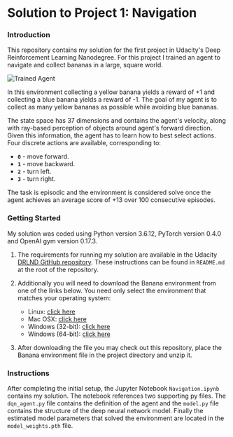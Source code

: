 [//]: # (Image References)

[image1]: https://user-images.githubusercontent.com/10624937/42135619-d90f2f28-7d12-11e8-8823-82b970a54d7e.gif "Trained Agent"

# Solution to Project 1: Navigation

### Introduction

This repository contains my solution for the first project in Udacity's Deep Reinforcement Learning Nanodegree. For this project I trained an agent to navigate and collect bananas in a large, square world.

![Trained Agent][image1]

In this environment collecting a yellow banana yields a reward of +1 and collecting a blue banana yields a reward of -1. The goal of my agent is to collect as many yellow bananas as possible while avoiding blue bananas.

The state space has 37 dimensions and contains the agent's velocity, along with ray-based perception of objects around agent's forward direction.  Given this information, the agent has to learn how to best select actions.  Four discrete actions are available, corresponding to:
- **`0`** - move forward.
- **`1`** - move backward.
- **`2`** - turn left.
- **`3`** - turn right.

The task is episodic and the environment is considered solve once the agent achieves an average score of +13 over 100 consecutive episodes.

### Getting Started

My solution was coded using Python version 3.6.12, PyTorch version 0.4.0 and OpenAI gym version 0.17.3.

1. The requirements for running my solution are available in the Udacity [DRLND GitHub repository](https://github.com/udacity/deep-reinforcement-learning#dependencies). These instructions can be found in `README.md` at the root of the repository.

2. Additionally you will need to download the Banana environment from one of the links below.  You need only select the environment that matches your operating system:
    - Linux: [click here](https://s3-us-west-1.amazonaws.com/udacity-drlnd/P1/Banana/Banana_Linux.zip)
    - Mac OSX: [click here](https://s3-us-west-1.amazonaws.com/udacity-drlnd/P1/Banana/Banana.app.zip)
    - Windows (32-bit): [click here](https://s3-us-west-1.amazonaws.com/udacity-drlnd/P1/Banana/Banana_Windows_x86.zip)
    - Windows (64-bit): [click here](https://s3-us-west-1.amazonaws.com/udacity-drlnd/P1/Banana/Banana_Windows_x86_64.zip)

3. After downloading the file you may check out this repository, place the Banana environment file in the project directory and unzip it. 

### Instructions

After completing the initial setup, the Jupyter Notebook `Navigation.ipynb` contains my solution. The notebook references two supporting py files. The `dqn_agent.py` file contains the definition of the agent and the `model.py` file contains the structure of the deep neural network model. Finally the estimated model parameters that solved the environment are located in the `model_weights.pth` file.
